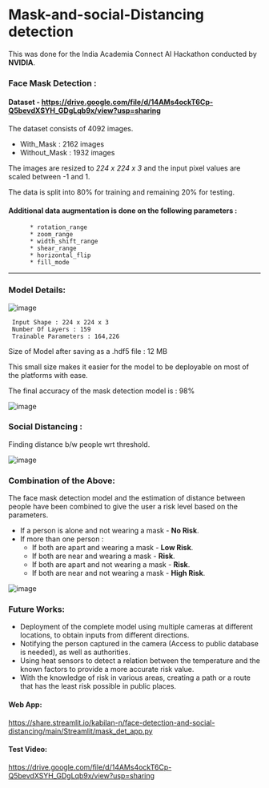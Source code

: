 # Mask-and-social-Distancing detection

This was done for the India Academia Connect AI Hackathon conducted by **NVIDIA**. 




### Face Mask Detection :

#### Dataset - https://drive.google.com/file/d/14AMs4ockT6Cp-Q5bevdXSYH_GDgLqb9x/view?usp=sharing
The dataset consists of 4092 images.

* With_Mask : 2162 images
* Without_Mask : 1932 images

The images are resized to *224 x 224 x 3* and the input pixel values are scaled between -1 and 1.

The data is split into 80% for training and remaining 20% for testing.

#### Additional data augmentation is done on the following parameters :

          * rotation_range
          * zoom_range
          * width_shift_range
          * shear_range
          * horizontal_flip
          * fill_mode
          
 - - - -
          
### Model Details:   

![image](https://user-images.githubusercontent.com/60337704/141739606-5a79c3a8-48e3-4030-a436-ec83cc2ed124.png)

     Input Shape : 224 x 224 x 3
     Number Of Layers : 159
     Trainable Parameters : 164,226

Size of Model after saving as a .hdf5 file : 12 MB

This small size makes it easier for the model to be deployable on most of the platforms with ease.

The final accuracy of the mask detection model is : 98%

![image](https://user-images.githubusercontent.com/60337704/141739905-b6ec19c9-1c72-41a5-a846-dbe8cf206283.png)

### Social Distancing :

Finding distance b/w people wrt threshold.

![image](https://user-images.githubusercontent.com/60337704/141740267-18880031-24b1-4cd5-b354-886f0c940ca4.png)

### Combination of the Above:

The face mask detection model and the estimation of distance between people have been combined to give the user a risk level based on the parameters.

* If a person is alone and not wearing a mask - **No Risk**. 
* If  more than one person : 
    * If both are apart and wearing a mask - **Low Risk**.
    * If both are near and wearing a mask - **Risk**.
    * If both are apart and not wearing a mask - **Risk**.
    * If both are near and not wearing a mask - **High Risk**.

![image](https://user-images.githubusercontent.com/60337704/141741264-3a04071c-09a3-4ab4-94e1-6e05fb80c63d.png)

### Future Works:

* Deployment of the complete model using multiple cameras at different locations, to obtain inputs from different directions.
* Notifying the person captured in the camera (Access to public database is needed), as well as authorities.
* Using heat sensors to detect a relation between the temperature and the known factors to provide a more accurate risk value.
* With the knowledge of risk in various areas, creating a path or a route that has the least risk possible in public places.

#### Web App: 
https://share.streamlit.io/kabilan-n/face-detection-and-social-distancing/main/Streamlit/mask_det_app.py

#### Test Video: 
https://drive.google.com/file/d/14AMs4ockT6Cp-Q5bevdXSYH_GDgLqb9x/view?usp=sharing













  
  



